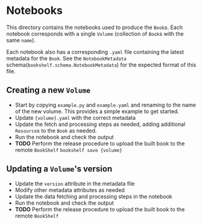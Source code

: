 # Notebooks

This directory contains the notebooks used to produce the `Book`s. Each notebook
corresponds with a single `Volume` (collection of `Book`s with the same `name`).

Each notebook also has a corresponding `.yaml` file containing the latest metadata
for the `Book`. See the `NotebookMetadata` schema(`bookshelf.schema.NotebookMetadata`)
for the expected format of this file.

## Creating a new `Volume`

* Start by copying `example.py` and `example.yaml` and renaming to the name of
  the new volume. This provides a simple example to get started.
* Update `{volume}.yaml` with the correct metadata
* Update the fetch and processing steps as needed, adding additional `Resource`s
  to the `Book` as needed.
* Run the notebook and check the output
* **TODO** Perform the release procedure to upload the built book to the remote
  `BookShelf`
  `bookshelf save {volume}`

## Updating a `Volume`'s version

* Update the `version` attribute in the metadata file
* Modify other metadata attributes as needed
* Update the data fetching and processing steps in the notebook
* Run the notebook and check the output
* **TODO** Perform the release procedure to upload the built book to the remote
  `BookShelf`
